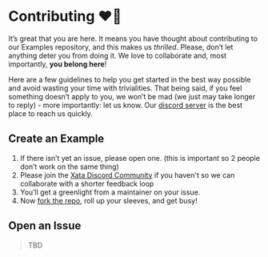 # Contributing ❤️‍🔥
It’s great that you are here. It means you have thought about contributing to our Examples repository, and this makes us _thrilled_. Please, don’t let anything deter you from doing it. We love to collaborate and, most importantly, **you belong here**!

Here are a few guidelines to help you get started in the best way possible and avoid wasting your time with trivialities. That being said, if you feel something doesn’t apply to you, we won’t be mad (we just may take longer to reply) - more importantly: let us know. Our [discord server](https://xata.io/discord) is the best place to reach us quickly.

## Create an Example
1. If there isn’t yet an issue, please open one. (this is important so 2 people don’t work on the same thing)
2. Please join the [Xata Discord Community](https://xata.io/discord) if you haven't so we can collaborate with a shorter feedback loop
3. You’ll get a greenlight from a maintainer on your issue.
4. Now [fork the repo](https://docs.github.com/en/get-started/quickstart/fork-a-repo), roll up your sleeves, and get busy!

## Open an Issue
> TBD

